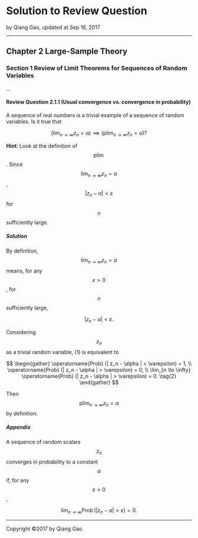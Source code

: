 # Solution to Review Question

by Qiang Gao, updated at Sep 16, 2017

---

## Chapter 2 Large-Sample Theory

### Section 1 Review of Limit Theorems for Sequences of Random Variables

...

#### Review Question 2.1.1 (Usual convergence vs. convergence in probability)

A sequence of real numbers is a trivial example of a sequence of random variables. Is it true that

$$
(\lim_{n \to \infty} z_n = \alpha)
\implies
(\operatorname*{plim}_{n \to \infty} z_n = \alpha)?
$$

**Hint**: Look at the definition of $$ \operatorname{plim} $$. Since $$ \lim_{n \to \infty} z_n = \alpha $$, $$ | z_n - \alpha | < \varepsilon $$ for $$ n $$ sufficiently large.

##### Solution

By definition, $$ \lim_{n \to \infty} z_n = \alpha $$ means, for any $$ \varepsilon > 0 $$, for $$n$$ sufficiently large,

$$
| z_n - \alpha | < \varepsilon.
\tag{1}
$$

Considering $$ z_n $$ as a trivial random variable, (1) is equivalent to

$$
\begin{gather}
\operatorname{Prob} (| z_n - \alpha | < \varepsilon) = 1, \\
\operatorname{Prob} (| z_n - \alpha | > \varepsilon) = 0, \\
\lim_{n \to \infty} \operatorname{Prob} (| z_n - \alpha | > \varepsilon) = 0.
\tag{2}
\end{gather}
$$

Then $$ \operatorname*{plim}_{n \to \infty} z_n = \alpha $$ by definition.

##### Appendix

A sequence of random scalars $$ {z_n} $$ converges in probability to a constant $$ \alpha $$ if, for any $$ \varepsilon > 0 $$,

$$
\lim_{n \to \infty} \operatorname{Prob} ( | z_n - \alpha | > \varepsilon ) = 0.
$$

---

Copyright ©2017 by Qiang Gao
